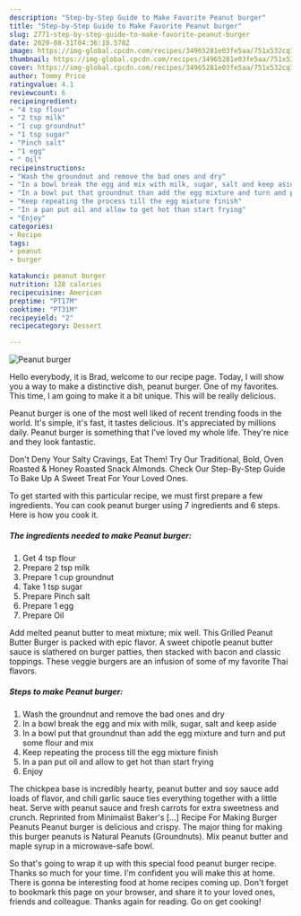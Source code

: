 ```yaml
---
description: "Step-by-Step Guide to Make Favorite Peanut burger"
title: "Step-by-Step Guide to Make Favorite Peanut burger"
slug: 2771-step-by-step-guide-to-make-favorite-peanut-burger
date: 2020-08-31T04:36:18.578Z
image: https://img-global.cpcdn.com/recipes/34965281e03fe5aa/751x532cq70/peanut-burger-recipe-main-photo.jpg
thumbnail: https://img-global.cpcdn.com/recipes/34965281e03fe5aa/751x532cq70/peanut-burger-recipe-main-photo.jpg
cover: https://img-global.cpcdn.com/recipes/34965281e03fe5aa/751x532cq70/peanut-burger-recipe-main-photo.jpg
author: Tommy Price
ratingvalue: 4.1
reviewcount: 6
recipeingredient:
- "4 tsp flour"
- "2 tsp milk"
- "1 cup groundnut"
- "1 tsp sugar"
- "Pinch salt"
- "1 egg"
- " Oil"
recipeinstructions:
- "Wash the groundnut and remove the bad ones and dry"
- "In a bowl break the egg and mix with milk, sugar, salt and keep aside"
- "In a bowl put that groundnut than add the egg mixture and turn and put some flour and mix"
- "Keep repeating the process till the egg mixture finish"
- "In a pan put oil and allow to get hot than start frying"
- "Enjoy"
categories:
- Recipe
tags:
- peanut
- burger

katakunci: peanut burger 
nutrition: 128 calories
recipecuisine: American
preptime: "PT17M"
cooktime: "PT31M"
recipeyield: "2"
recipecategory: Dessert

---
```



![Peanut burger](https://img-global.cpcdn.com/recipes/34965281e03fe5aa/751x532cq70/peanut-burger-recipe-main-photo.jpg)

Hello everybody, it is Brad, welcome to our recipe page. Today, I will show you a way to make a distinctive dish, peanut burger. One of my favorites. This time, I am going to make it a bit unique. This will be really delicious.

Peanut burger is one of the most well liked of recent trending foods in the world. It's simple, it's fast, it tastes delicious. It's appreciated by millions daily. Peanut burger is something that I've loved my whole life. They're nice and they look fantastic.

Don&#39;t Deny Your Salty Cravings, Eat Them! Try Our Traditional, Bold, Oven Roasted &amp; Honey Roasted Snack Almonds. Check Our Step-By-Step Guide To Bake Up A Sweet Treat For Your Loved Ones.


To get started with this particular recipe, we must first prepare a few ingredients. You can cook peanut burger using 7 ingredients and 6 steps. Here is how you cook it.

<!--inarticleads1-->

##### The ingredients needed to make Peanut burger:

1. Get 4 tsp flour
1. Prepare 2 tsp milk
1. Prepare 1 cup groundnut
1. Take 1 tsp sugar
1. Prepare Pinch salt
1. Prepare 1 egg
1. Prepare  Oil


Add melted peanut butter to meat mixture; mix well. This Grilled Peanut Butter Burger is packed with epic flavor. A sweet chipotle peanut butter sauce is slathered on burger patties, then stacked with bacon and classic toppings. These veggie burgers are an infusion of some of my favorite Thai flavors. 

<!--inarticleads2-->

##### Steps to make Peanut burger:

1. Wash the groundnut and remove the bad ones and dry
1. In a bowl break the egg and mix with milk, sugar, salt and keep aside
1. In a bowl put that groundnut than add the egg mixture and turn and put some flour and mix
1. Keep repeating the process till the egg mixture finish
1. In a pan put oil and allow to get hot than start frying
1. Enjoy


The chickpea base is incredibly hearty, peanut butter and soy sauce add loads of flavor, and chili garlic sauce ties everything together with a little heat. Serve with peanut sauce and fresh carrots for extra sweetness and crunch. Reprinted from Minimalist Baker&#39;s […] Recipe For Making Burger Peanuts Peanut burger is delicious and crispy. The major thing for making this burger peanuts is Natural Peanuts (Groundnuts). Mix peanut butter and maple syrup in a microwave-safe bowl. 

So that's going to wrap it up with this special food peanut burger recipe. Thanks so much for your time. I'm confident you will make this at home. There is gonna be interesting food at home recipes coming up. Don't forget to bookmark this page on your browser, and share it to your loved ones, friends and colleague. Thanks again for reading. Go on get cooking!
